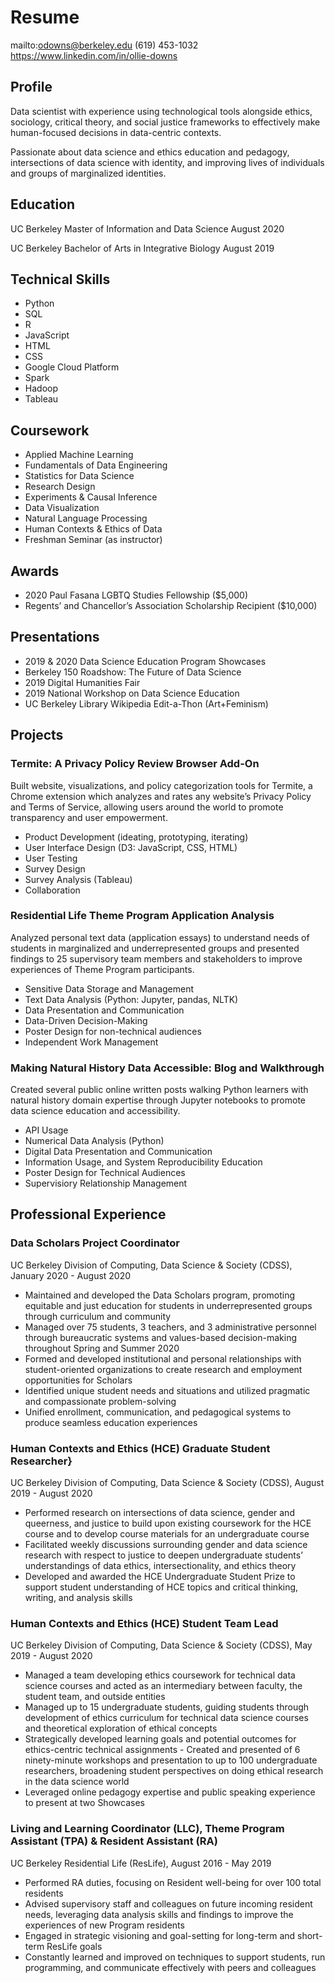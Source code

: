 # Resume

mailto:odowns@berkeley.edu
(619) 453-1032
https://www.linkedin.com/in/ollie-downs

## Profile
Data scientist with experience using technological tools alongside ethics, sociology, critical theory, and social justice frameworks to effectively make human-focused decisions in data-centric contexts.

Passionate about data science and ethics education and pedagogy, intersections of data science with identity, and improving lives of individuals and groups of marginalized identities.


## Education
UC Berkeley
Master of Information and Data Science
August 2020

UC Berkeley
Bachelor of Arts in Integrative Biology
August 2019

## Technical Skills
* Python
* SQL
* R
* JavaScript
* HTML
* CSS
* Google Cloud Platform
* Spark
* Hadoop
* Tableau


## Coursework
* Applied Machine Learning
* Fundamentals of Data Engineering
* Statistics for Data Science
* Research Design
* Experiments \& Causal Inference
* Data Visualization
* Natural Language Processing
* Human Contexts \& Ethics of Data
* Freshman Seminar (as instructor)

## Awards
* 2020 Paul Fasana LGBTQ Studies Fellowship (\$5,000)
* Regents’ and Chancellor’s Association Scholarship Recipient (\$10,000)


## Presentations
* 2019 \& 2020 Data Science Education Program Showcases
* Berkeley 150 Roadshow: The Future of Data Science
* 2019 Digital Humanities Fair
* 2019 National Workshop on Data Science Education
* UC Berkeley Library Wikipedia Edit-a-Thon (Art+Feminism)

## Projects
### Termite: A Privacy Policy Review Browser Add-On
Built website, visualizations, and policy categorization tools for Termite, a Chrome extension which analyzes and rates any website’s Privacy Policy and Terms of Service, allowing users around the world to promote transparency and user empowerment.
* Product Development (ideating, prototyping, iterating)
* User Interface Design (D3: JavaScript, CSS, HTML)
* User Testing
* Survey Design
* Survey Analysis (Tableau)
* Collaboration

### Residential Life Theme Program Application Analysis
Analyzed personal text data (application essays) to understand needs of students in marginalized and underrepresented groups and presented findings to 25 supervisory team members and stakeholders to improve experiences of Theme Program participants.
* Sensitive Data Storage and Management
* Text Data Analysis (Python: Jupyter, pandas, NLTK)
* Data Presentation and Communication
* Data-Driven Decision-Making
* Poster Design for non-technical audiences
* Independent Work Management

### Making Natural History Data Accessible: Blog and Walkthrough
Created several public online written posts walking Python learners with natural history domain expertise through Jupyter notebooks to promote data science education and accessibility.
* API Usage
* Numerical Data Analysis (Python)
* Digital Data Presentation and Communication
* Information Usage, and System Reproducibility Education
* Poster Design for Technical Audiences
* Supervisiory Relationship Management

## Professional Experience
### Data Scholars Project Coordinator
UC Berkeley Division of Computing, Data Science \& Society (CDSS), January 2020 - August 2020
* Maintained and developed the Data Scholars program, promoting equitable and just education for students in underrepresented groups through curriculum and community
* Managed over 75 students, 3 teachers, and 3 administrative personnel through bureaucratic systems and values-based decision-making throughout Spring and Summer 2020
* Formed and developed institutional and personal relationships with student-oriented organizations to create research and employment opportunities for Scholars
* Identified unique student needs and situations and utilized pragmatic and compassionate problem-solving
* Unified enrollment, communication, and pedagogical systems to produce seamless education experiences

### Human Contexts and Ethics (HCE) Graduate Student Researcher}
UC Berkeley Division of Computing, Data Science \& Society (CDSS), August 2019 - August 2020
* Performed research on intersections of data science, gender and queerness, and justice to build upon existing coursework for the HCE course and to develop course materials for an undergraduate course
* Facilitated weekly discussions surrounding gender and data science research with respect to justice to deepen undergraduate students’ understandings of data ethics, intersectionality, and ethics theory
* Developed and awarded the HCE Undergraduate Student Prize to support student understanding of HCE topics and critical thinking, writing, and analysis skills

### Human Contexts and Ethics (HCE) Student Team Lead
UC Berkeley Division of Computing, Data Science \& Society (CDSS), May 2019 - August 2020
* Managed a team developing ethics coursework for technical data science courses and acted as an intermediary between faculty, the student team, and outside entities
* Managed up to 15 undergraduate students, guiding students through development of ethics curriculum for technical data science courses and theoretical exploration of ethical concepts
* Strategically developed learning goals and potential outcomes for ethics-centric technical assignments - Created and presented of 6 ninety-minute workshops and presentation to up to 100 undergraduate
researchers, broadening student perspectives on doing ethical research in the data science world
* Leveraged online pedagogy expertise and public speaking experience to present at two Showcases

### Living and Learning Coordinator (LLC), Theme Program Assistant (TPA) \& Resident Assistant (RA)
UC Berkeley Residential Life (ResLife), August 2016 - May 2019
* Performed RA duties, focusing on Resident well-being for over 100 total residents
* Advised supervisory staff and colleagues on future incoming resident needs, leveraging data analysis skills and findings to improve the experiences of new Program residents
* Engaged in strategic visioning and goal-setting for long-term and short-term ResLife goals
* Constantly learned and improved on techniques to support students, run programming, and communicate effectively with peers and colleagues
